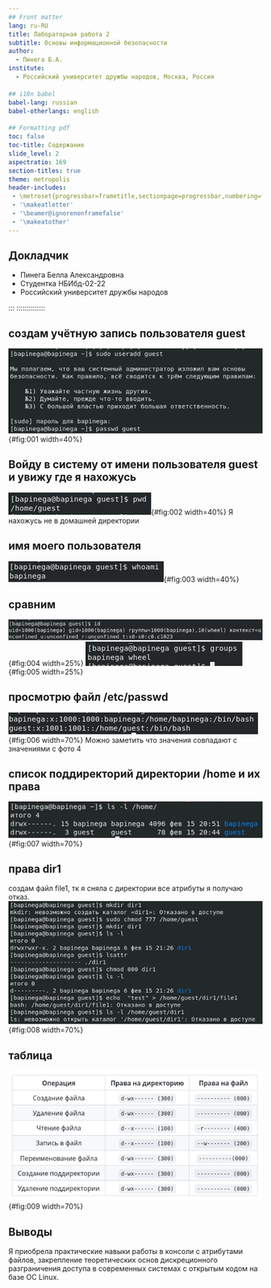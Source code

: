 ```yaml
---
## Front matter
lang: ru-RU
title: Лабораторная работа 2
subtitle: Основы информационной безопасности
author:
  - Пинега Б.А.
institute:
  - Российский университет дружбы народов, Москва, Россия

## i18n babel
babel-lang: russian
babel-otherlangs: english

## Formatting pdf
toc: false
toc-title: Содержание
slide_level: 2
aspectratio: 169
section-titles: true
theme: metropolis
header-includes:
 - \metroset{progressbar=frametitle,sectionpage=progressbar,numbering=fraction}
 - '\makeatletter'
 - '\beamer@ignorenonframefalse'
 - '\makeatother'
---
```


## Докладчик

  * Пинега Белла Александровна
  * Студентка НБИбд-02-22
  * Российский университет дружбы народов

:::
::::::::::::::

## создам учётную запись пользователя guest 
![рис 1](image/1.png){#fig:001 width=40%}

## Войду в систему от имени пользователя guest и увижу где я нахожусь
![рис 2](image/2.png){#fig:002 width=40%}
Я нахожусь не в домашней директории

## имя моего пользователя 
![рис 3](image/3.png){#fig:003 width=40%}

## сравним
![рис 4](image/4.png){#fig:004 width=25%}
![рис 5](image/5.png){#fig:005 width=25%}

## просмотрю файл /etc/passwd
![рис 6](image/6.png){#fig:006 width=70%}
Можно заметить что значения совпадают с значениями с фото 4

## список поддиректорий директории /home и их права
![рис 7](image/7.png){#fig:007 width=70%}

## права dir1 
создам файл file1, тк я сняла с директории все атрибуты я получаю отказ.
![рис 8](image/8.png){#fig:008 width=70%}

## таблица
![рис 9](image/9.png){#fig:009 width=70%}

## Выводы
Я приобрела практические навыки работы в консоли с атрибутами файлов, закрепление теоретических основ дискреционного разграничения доступа в современных системах с открытым кодом на базе ОС Linuх.
